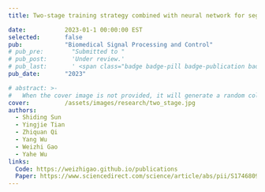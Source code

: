 ```yaml
---
title: Two-stage training strategy combined with neural network for segmentation of internal mammary artery graft

date:           2023-01-1 00:00:00 EST
selected:       false
pub:            "Biomedical Signal Processing and Control"
# pub_pre:        "Submitted to "
# pub_post:       'Under review.'
# pub_last:       ' <span class="badge badge-pill badge-publication badge-success">Spotlight</span>'
pub_date:       "2023"

# abstract: >-
#   When the cover image is not provided, it will generate a random colorful bubble images as the cover image using the <code>bubble_visual_hash.js</code> script.
cover:          /assets/images/research/two_stage.jpg
authors:
  - Shiding Sun
  - Yingjie Tian
  - Zhiquan Qi
  - Yang Wu
  - Weizhi Gao
  - Yahe Wu
links:
  Code: https://weizhigao.github.io/publications
  Paper: https://www.sciencedirect.com/science/article/abs/pii/S1746809422007327
---
```

